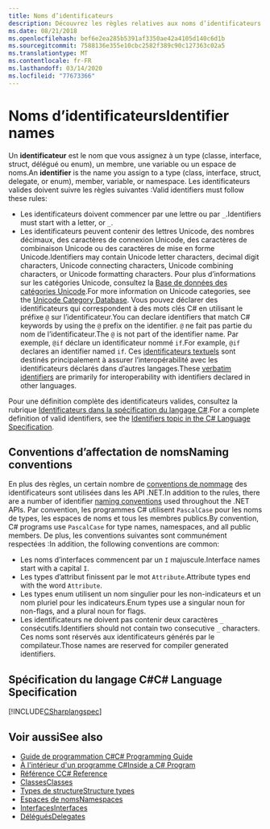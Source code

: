 ```yaml
---
title: Noms d’identificateurs
description: Découvrez les règles relatives aux noms d’identificateurs valides dans le langage de programmation C#.
ms.date: 08/21/2018
ms.openlocfilehash: bef6e2ea285b5391af3350ae42a4105d140c6d1b
ms.sourcegitcommit: 7588136e355e10cbc2582f389c90c127363c02a5
ms.translationtype: MT
ms.contentlocale: fr-FR
ms.lasthandoff: 03/14/2020
ms.locfileid: "77673366"
---
```

# <a name="identifier-names"></a><span data-ttu-id="3d788-103">Noms d’identificateurs</span><span class="sxs-lookup"><span data-stu-id="3d788-103">Identifier names</span></span>

<span data-ttu-id="3d788-104">Un **identificateur** est le nom que vous assignez à un type (classe, interface, struct, délégué ou enum), un membre, une variable ou un espace de noms.</span><span class="sxs-lookup"><span data-stu-id="3d788-104">An **identifier** is the name you assign to a type (class, interface, struct, delegate, or enum), member, variable, or namespace.</span></span> <span data-ttu-id="3d788-105">Les identificateurs valides doivent suivre les règles suivantes :</span><span class="sxs-lookup"><span data-stu-id="3d788-105">Valid identifiers must follow these rules:</span></span>

- <span data-ttu-id="3d788-106">Les identificateurs doivent commencer par une lettre ou par `_`.</span><span class="sxs-lookup"><span data-stu-id="3d788-106">Identifiers must start with a letter, or `_`.</span></span>
- <span data-ttu-id="3d788-107">Les identificateurs peuvent contenir des lettres Unicode, des nombres décimaux, des caractères de connexion Unicode, des caractères de combinaison Unicode ou des caractères de mise en forme Unicode.</span><span class="sxs-lookup"><span data-stu-id="3d788-107">Identifiers may contain Unicode letter characters, decimal digit characters, Unicode connecting characters, Unicode combining characters, or Unicode formatting characters.</span></span> <span data-ttu-id="3d788-108">Pour plus d’informations sur les catégories Unicode, consultez la [Base de données des catégories Unicode](https://www.unicode.org/reports/tr44/).</span><span class="sxs-lookup"><span data-stu-id="3d788-108">For more information on Unicode categories, see the [Unicode Category Database](https://www.unicode.org/reports/tr44/).</span></span>
<span data-ttu-id="3d788-109">Vous pouvez déclarer des identificateurs qui correspondent à des mots clés C# en utilisant le préfixe `@` sur l’identificateur.</span><span class="sxs-lookup"><span data-stu-id="3d788-109">You can declare identifiers that match C# keywords by using the `@` prefix on the identifier.</span></span> <span data-ttu-id="3d788-110">`@` ne fait pas partie du nom de l’identificateur.</span><span class="sxs-lookup"><span data-stu-id="3d788-110">The `@` is not part of the identifier name.</span></span> <span data-ttu-id="3d788-111">Par exemple, `@if` déclare un identificateur nommé `if`.</span><span class="sxs-lookup"><span data-stu-id="3d788-111">For example, `@if` declares an identifier named `if`.</span></span> <span data-ttu-id="3d788-112">Ces [identificateurs textuels](../../language-reference/tokens/verbatim.md) sont destinés principalement à assurer l’interopérabilité avec les identificateurs déclarés dans d’autres langages.</span><span class="sxs-lookup"><span data-stu-id="3d788-112">These [verbatim identifiers](../../language-reference/tokens/verbatim.md) are primarily for interoperability with identifiers declared in other languages.</span></span>

<span data-ttu-id="3d788-113">Pour une définition complète des identificateurs valides, consultez la rubrique [Identificateurs dans la spécification du langage C#](../../../../_csharplang/spec/lexical-structure.md#identifiers).</span><span class="sxs-lookup"><span data-stu-id="3d788-113">For a complete definition of valid identifiers, see the [Identifiers topic in the C# Language Specification](../../../../_csharplang/spec/lexical-structure.md#identifiers).</span></span>

## <a name="naming-conventions"></a><span data-ttu-id="3d788-114">Conventions d’affectation de noms</span><span class="sxs-lookup"><span data-stu-id="3d788-114">Naming conventions</span></span>

<span data-ttu-id="3d788-115">En plus des règles, un certain nombre de [conventions de nommage](../../../standard/design-guidelines/naming-guidelines.md) des identificateurs sont utilisées dans les API .NET.</span><span class="sxs-lookup"><span data-stu-id="3d788-115">In addition to the rules, there are a number of identifier [naming conventions](../../../standard/design-guidelines/naming-guidelines.md) used throughout the .NET APIs.</span></span> <span data-ttu-id="3d788-116">Par convention, les programmes C# utilisent `PascalCase` pour les noms de types, les espaces de noms et tous les membres publics.</span><span class="sxs-lookup"><span data-stu-id="3d788-116">By convention, C# programs use `PascalCase` for type names, namespaces, and all public members.</span></span> <span data-ttu-id="3d788-117">De plus, les conventions suivantes sont communément respectées :</span><span class="sxs-lookup"><span data-stu-id="3d788-117">In addition, the following conventions are common:</span></span>

- <span data-ttu-id="3d788-118">Les noms d’interfaces commencent par un `I` majuscule.</span><span class="sxs-lookup"><span data-stu-id="3d788-118">Interface names start with a capital `I`.</span></span>
- <span data-ttu-id="3d788-119">Les types d’attribut finissent par le mot `Attribute`.</span><span class="sxs-lookup"><span data-stu-id="3d788-119">Attribute types end with the word `Attribute`.</span></span>
- <span data-ttu-id="3d788-120">Les types enum utilisent un nom singulier pour les non-indicateurs et un nom pluriel pour les indicateurs.</span><span class="sxs-lookup"><span data-stu-id="3d788-120">Enum types use a singular noun for non-flags, and a plural noun for flags.</span></span>
- <span data-ttu-id="3d788-121">Les identificateurs ne doivent pas contenir deux caractères `_` consécutifs.</span><span class="sxs-lookup"><span data-stu-id="3d788-121">Identifiers should not contain two consecutive `_` characters.</span></span> <span data-ttu-id="3d788-122">Ces noms sont réservés aux identificateurs générés par le compilateur.</span><span class="sxs-lookup"><span data-stu-id="3d788-122">Those names are reserved for compiler generated identifiers.</span></span>

## <a name="c-language-specification"></a><span data-ttu-id="3d788-123">Spécification du langage C#</span><span class="sxs-lookup"><span data-stu-id="3d788-123">C# Language Specification</span></span>

[!INCLUDE[CSharplangspec](~/includes/csharplangspec-md.md)]  
  
## <a name="see-also"></a><span data-ttu-id="3d788-124">Voir aussi</span><span class="sxs-lookup"><span data-stu-id="3d788-124">See also</span></span>

- [<span data-ttu-id="3d788-125">Guide de programmation C#</span><span class="sxs-lookup"><span data-stu-id="3d788-125">C# Programming Guide</span></span>](../index.md)
- [<span data-ttu-id="3d788-126">À l'intérieur d'un programme C#</span><span class="sxs-lookup"><span data-stu-id="3d788-126">Inside a C# Program</span></span>](./index.md)
- [<span data-ttu-id="3d788-127">Référence C</span><span class="sxs-lookup"><span data-stu-id="3d788-127">C# Reference</span></span>](../../language-reference/index.md)
- [<span data-ttu-id="3d788-128">Classes</span><span class="sxs-lookup"><span data-stu-id="3d788-128">Classes</span></span>](../classes-and-structs/classes.md)
- [<span data-ttu-id="3d788-129">Types de structure</span><span class="sxs-lookup"><span data-stu-id="3d788-129">Structure types</span></span>](../../language-reference/builtin-types/struct.md)
- [<span data-ttu-id="3d788-130">Espaces de noms</span><span class="sxs-lookup"><span data-stu-id="3d788-130">Namespaces</span></span>](../namespaces/index.md)
- [<span data-ttu-id="3d788-131">Interfaces</span><span class="sxs-lookup"><span data-stu-id="3d788-131">Interfaces</span></span>](../interfaces/index.md)
- [<span data-ttu-id="3d788-132">Délégués</span><span class="sxs-lookup"><span data-stu-id="3d788-132">Delegates</span></span>](../delegates/index.md)
